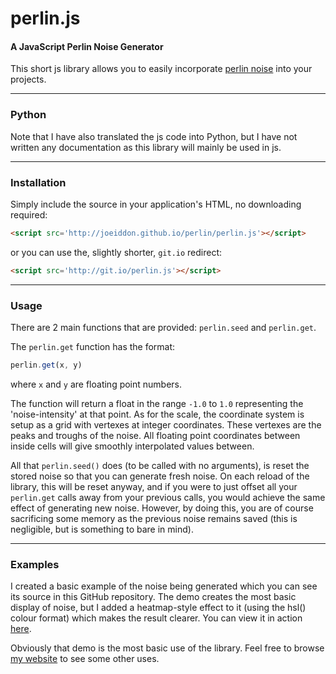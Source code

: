 perlin.js
=========

#### A JavaScript Perlin Noise Generator

This short js library allows you to easily incorporate <a href='https://en.wikipedia.org/wiki/Perlin_noise'>perlin noise</a> into your projects.

---

### Python

Note that I have also translated the js code into Python, but I have not written any documentation as this library will mainly be used in js.

---

### Installation

Simply include the source in your application's HTML, no downloading required:

```html
<script src='http://joeiddon.github.io/perlin/perlin.js'></script>
```

or you can use the, slightly shorter, `git.io` redirect:

```html
<script src='http://git.io/perlin.js'></script>
```

---

### Usage

There are 2 main functions that are provided: `perlin.seed` and `perlin.get`.

The `perlin.get` function has the format:

```javascript
perlin.get(x, y)
```
where `x` and `y` are floating point numbers.

The function will return a float in the range `-1.0` to `1.0` representing the 'noise-intensity' at that point. As for the scale, the coordinate system is setup as a grid with vertexes at integer coordinates. These vertexes are the peaks and troughs of the noise. All floating point coordinates between inside cells will give smoothly interpolated values between.

All that `perlin.seed()` does (to be called with no arguments), is reset the stored noise so that you can generate fresh noise. On each reload of the library, this will be reset anyway, and if you were to just offset all your `perlin.get` calls away from your previous calls, you would achieve the same effect of generating new noise. However, by doing this, you are of course sacrificing some memory as the previous noise remains saved (this is negligible, but is something to bare in mind).

---

### Examples

I created a basic example of the noise being generated which you can see its source in this GitHub repository. The demo creates the most basic display of noise, but I added a heatmap-style effect to it (using the hsl() colour format) which makes the result clearer. You can view it in action <a href='http://joeiddon.github.io/perlin/demo'>here</a>.

Obviously that demo is the most basic use of the library. Feel free to browse <a href='http://joeiddon.github.io'>my website</a> to see some other uses.
